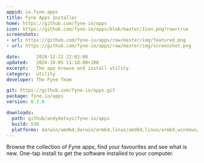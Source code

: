 ```yaml
---
appid: io.fyne.apps
title: Fyne Apps Installer
home: https://github.com/fyne-io/apps
icon: https://github.com/fyne-io/apps/blob/master/Icon.png?raw=true
screenshots:
- url: https://github.com/fyne-io/apps/raw/master/img/featured.png
- url: https://github.com/fyne-io/apps/raw/master/img/screenshot.png

date:      2020-12-22 22:02:00
updated:   2024-10-05 11:18:00+100
excerpt:   The app browse and install utility.
category:  utility
developer: The Fyne Team

git: https://github.com/fyne-io/apps.git
package: fyne.io/apps
version: 0.3.0

downloads:
  path: github/andydotxyz/fyne-io/apps
  build: 536
  platforms: darwin/amd64,darwin/arm64,linux/amd64,linux/arm64,windows/amd64
---
```


Browse the collection of Fyne apps, find your favourites and see what is new.
One-tap install to get the software installed to your computer.

